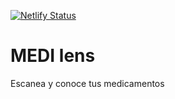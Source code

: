 [![Netlify Status](https://api.netlify.com/api/v1/badges/2d6ac58f-f8a7-4637-8912-384c684cd946/deploy-status)](https://app.netlify.com/sites/medilens/deploys)

# MEDI lens

Escanea y conoce tus medicamentos
